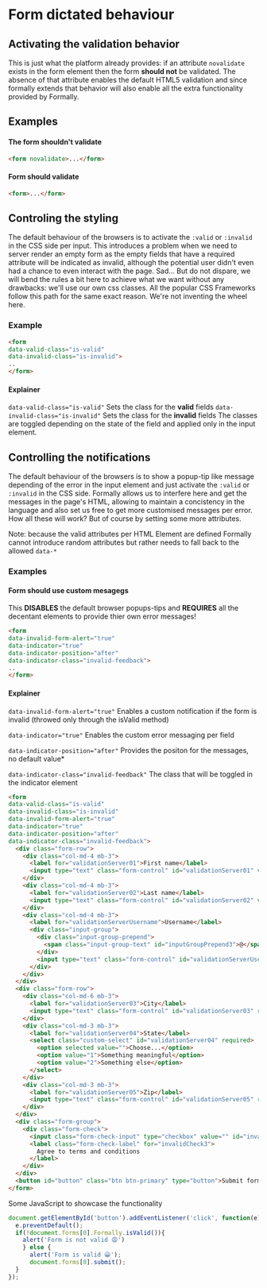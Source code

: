 # Form dictated behaviour

## Activating the validation behavior
This is just what the platform already provides: if an attribute `novalidate` exists in the form element then the form **should not** be validated. The absence of that attribute enables the default HTML5 validation and since formally extends that behavior will also enable all the extra functionality provided by Formally.

## Examples
#### The form shouldn't validate

```html
<form novalidate>...</form>
```

#### Form should validate

```html
<form>...</form>
```

## Controling the styling
The default behaviour of the browsers is to activate the `:valid` or `:invalid` in the CSS side per input. This introduces a problem when we need to server render an empty form as the empty fields that have a required attribute will be indicated as invalid, although the potential user didn't even had a chance to even interact with the page. Sad... But do not dispare, we will bend the rules a bit here to achieve what we want without any drawbacks: we'll use our own css classes. All the popular CSS Frameworks follow this path for the same exact reason. We're not inventing the wheel here.

### Example

```html
<form 
data-valid-class="is-valid"
data-invalid-class="is-invalid">
..
</form>
```

#### Explainer
`data-valid-class="is-valid"` Sets the class for the **valid** fields
`data-invalid-class="is-invalid"` Sets the class for the **invalid** fields
The classes are toggled depending on the state of the field and applied only in the input element.

## Controlling the notifications
The default behaviour of the browsers is to show a popup-tip like message depending of the error in the input element and just activate the `:valid` or `:invalid` in the CSS side. Formally allows us to interfere here and get the messages in the page's HTML, allowing to maintain a concistency in the language and also set us free to get more customised messages per error. How all these will work? But of course by setting some more attributes.

Note: because the valid attributes per HTML Element are defined Formally cannot introduce random attributes but rather needs to fall back to the allowed `data-*`

### Examples
#### Form should use custom mesagegs
This **DISABLES** the default browser popups-tips and **REQUIRES** all the decentant elements to provide thier own error messages!

```html
<form 
data-invalid-form-alert="true"
data-indicator="true"
data-indicator-position="after"
data-indicator-class="invalid-feedback">
..
</form>
```

#### Explainer
`data-invalid-form-alert="true"` Enables a custom notification if the form is invalid (throwed only through the isValid method)

`data-indicator="true"` Enables the custom error messaging per field

`data-indicator-position="after"` Provides the positon for the messages, no default value*

`data-indicator-class="invalid-feedback"` The class that will be toggled in the indicator element


<codepen-demo data-css="https://stackpath.bootstrapcdn.com/bootstrap/4.5.0/css/bootstrap.min.css" data-js="https://formally-valid.info/dist/bootstrap4/nocode-bootstrap4.iife.min.js">

```html
<form 
data-valid-class="is-valid"
data-invalid-class="is-invalid"
data-invalid-form-alert="true"
data-indicator="true"
data-indicator-position="after"
data-indicator-class="invalid-feedback">
  <div class="form-row">
    <div class="col-md-4 mb-3">
      <label for="validationServer01">First name</label>
      <input type="text" class="form-control" id="validationServer01" value="Mark" required>
    </div>
    <div class="col-md-4 mb-3">
      <label for="validationServer02">Last name</label>
      <input type="text" class="form-control" id="validationServer02" value="Otto" required>
    </div>
    <div class="col-md-4 mb-3">
      <label for="validationServerUsername">Username</label>
      <div class="input-group">
        <div class="input-group-prepend">
          <span class="input-group-text" id="inputGroupPrepend3">@</span>
        </div>
        <input type="text" class="form-control" id="validationServerUsername" aria-describedby="inputGroupPrepend3" required>
      </div>
    </div>
  </div>
  <div class="form-row">
    <div class="col-md-6 mb-3">
      <label for="validationServer03">City</label>
      <input type="text" class="form-control" id="validationServer03" required>
    </div>
    <div class="col-md-3 mb-3">
      <label for="validationServer04">State</label>
      <select class="custom-select" id="validationServer04" required>
        <option selected value="">Choose...</option>
        <option value="1">Something meaningful</option>
        <option value="2">Something else</option>
      </select>
    </div>
    <div class="col-md-3 mb-3">
      <label for="validationServer05">Zip</label>
      <input type="text" class="form-control" id="validationServer05" required>
    </div>
  </div>
  <div class="form-group">
    <div class="form-check">
      <input class="form-check-input" type="checkbox" value="" id="invalidCheck3" required>
      <label class="form-check-label" for="invalidCheck3">
        Agree to terms and conditions
      </label>
    </div>
  </div>
  <button id="button" class="btn btn-primary" type="button">Submit form</button>
</form>
```

Some JavaScript to showcase the functionality

```js
document.getElementById('button').addEventListener('click', function(e) {
  e.preventDefault();
  if(!document.forms[0].Formally.isValid()){
    alert('Form is not valid 😩')
    } else {
      alert('Form is valid 😀');
      document.forms[0].submit();
  }
});
```

</codepen-demo>
